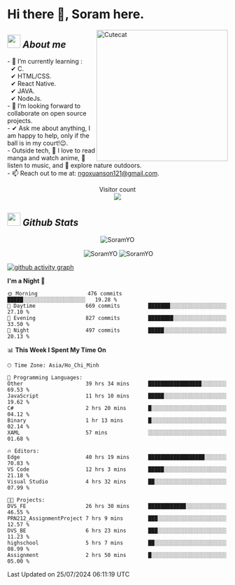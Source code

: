 # Hi there 👋, Soram here. 
 
<img align="right" width=300px alt="Cutecat" src="https://c.tenor.com/K33MDwMai28AAAAC/nyochio-d4dj.gif" />

## <img src="https://c.tenor.com/q8EQYnb8VLcAAAAi/re-zero.gif" width="30px">&nbsp;***About me***
 
\- 🌱 I’m currently learning :
  <br> &nbsp; ✔ C.
  <br> &nbsp; ✔ HTML/CSS.
  <br> &nbsp; ✔ React Native.
  <br> &nbsp; ✔ JAVA.
   <br> &nbsp; ✔ NodeJs.
<br> \- 👯 I’m looking forward to collaborate on open source projects.
<br> \- ✔ Ask me about anything, I am happy to help, only if the ball is in my court!😉.
<br> \- Outside tech,  📖 I love to read manga and watch anime, 🎵 listen to music, and 🌴 explore nature outdoors.
<br> \- 📫 Reach out to me at: ngoxuanson121@gmail.com.

<p align="center"> 
  Visitor count<br>
  <img src="https://profile-counter.glitch.me/SoramYO/count.svg" />
</p>

## <img src="https://c.tenor.com/moaQHad4VcMAAAAi/ram-dance.gif" width="30px">&nbsp;***Github Stats***
<p align="center"> <img src="https://komarev.com/ghpvc/?username=SoramYO" alt="SoramYO" /> </p>

<p align="center">&nbsp;<img align="center" src="https://github-readme-stats.vercel.app/api?username=SoramYO&theme=gotham&show_icons=true" alt="SoramYO" />

<img align="center" src="http://github-readme-streak-stats.herokuapp.com?user=SoramYO&theme=gotham&hide_border=true&date_format=M%20j%5B%2C%20Y%5D" alt="SoramYO" />


[![github activity graph](https://github-readme-activity-graph.vercel.app/graph?username=SoramYO&theme=tokyo-night)](https://github.com/SoramYO/github-readme-activity-graph)


<!--START_SECTION:waka-->
**I'm a Night 🦉** 

```text
🌞 Morning                476 commits         █████░░░░░░░░░░░░░░░░░░░░   19.28 % 
🌆 Daytime                669 commits         ███████░░░░░░░░░░░░░░░░░░   27.10 % 
🌃 Evening                827 commits         ████████░░░░░░░░░░░░░░░░░   33.50 % 
🌙 Night                  497 commits         █████░░░░░░░░░░░░░░░░░░░░   20.13 % 
```


📊 **This Week I Spent My Time On** 

```text
🕑︎ Time Zone: Asia/Ho_Chi_Minh

💬 Programming Languages: 
Other                    39 hrs 34 mins      █████████████████░░░░░░░░   69.53 % 
JavaScript               11 hrs 10 mins      █████░░░░░░░░░░░░░░░░░░░░   19.62 % 
C#                       2 hrs 20 mins       █░░░░░░░░░░░░░░░░░░░░░░░░   04.12 % 
Binary                   1 hr 13 mins        █░░░░░░░░░░░░░░░░░░░░░░░░   02.14 % 
XAML                     57 mins             ░░░░░░░░░░░░░░░░░░░░░░░░░   01.68 % 

🔥 Editors: 
Edge                     40 hrs 19 mins      ██████████████████░░░░░░░   70.83 % 
VS Code                  12 hrs 3 mins       █████░░░░░░░░░░░░░░░░░░░░   21.18 % 
Visual Studio            4 hrs 32 mins       ██░░░░░░░░░░░░░░░░░░░░░░░   07.99 % 

🐱‍💻 Projects: 
DVS_FE                   26 hrs 30 mins      ████████████░░░░░░░░░░░░░   46.55 % 
PRN212_AssignmentProject 7 hrs 9 mins        ███░░░░░░░░░░░░░░░░░░░░░░   12.57 % 
DVS_BE                   6 hrs 23 mins       ███░░░░░░░░░░░░░░░░░░░░░░   11.23 % 
highschool               5 hrs 7 mins        ██░░░░░░░░░░░░░░░░░░░░░░░   08.99 % 
Assignment               2 hrs 50 mins       █░░░░░░░░░░░░░░░░░░░░░░░░   05.00 % 
```


 Last Updated on 25/07/2024 06:11:19 UTC
<!--END_SECTION:waka-->
